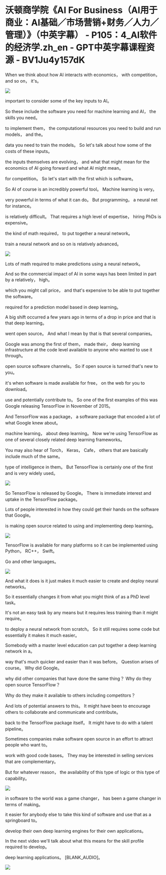 # 沃顿商学院《AI For Business（AI用于商业：AI基础／市场营销+财务／人力／管理）》（中英字幕） - P105：4_AI软件的经济学.zh_en - GPT中英字幕课程资源 - BV1Ju4y157dK

 When we think about how AI interacts with economics， with competition， and so on， it's。



![](img/8783f0b57b2b59cd90533199223fd2c6_1.png)

 important to consider some of the key inputs to AI。

 So these include the software you need for machine learning and AI， the skills you need。

 to implement them， the computational resources you need to build and run models， and the。

 data you need to train the models。 So let's talk about how some of the costs of these inputs。

 the inputs themselves are evolving， and what that might mean for the economics of AI going forward and what AI might mean。

 for competition。 So let's start with the first which is software。

 So AI of course is an incredibly powerful tool。 Machine learning is very。

 very powerful in terms of what it can do。 But programming， a neural net for instance。

 is relatively difficult。 That requires a high level of expertise， hiring PhDs is expensive。

 the kind of math required， to put together a neural network。

 train a neural network and so on is relatively advanced。



![](img/8783f0b57b2b59cd90533199223fd2c6_3.png)

 Lots of math required to make predictions using a neural network。

 And so the commercial impact of AI in some ways has been limited in part by a relatively， high。

 which you might call price， and that's expensive to be able to put together the software。

 required for a prediction model based in deep learning。

 A big shift occurred a few years ago in terms of a drop in price and that is that deep learning。

 went open source。 And what I mean by that is that several companies。

 Google was among the first of them， made their， deep learning infrastructure at the code level available to anyone who wanted to use it through。

 open source software channels。 So if open source is turned that's new to you。

 it's when software is made available for free， on the web for you to download。

 use and potentially contribute to。 So one of the first examples of this was Google releasing TensorFlow in November of 2015。

 And TensorFlow was a package， a software package that encoded a lot of what Google knew about。

 machine learning， about deep learning。 Now we're using TensorFlow as one of several closely related deep learning frameworks。

 You may also hear of Torch， Keras， Cafe， others that are basically include much of the same。

 type of intelligence in them。 But TensorFlow is certainly one of the first and is very widely used。



![](img/8783f0b57b2b59cd90533199223fd2c6_5.png)

 So TensorFlow is released by Google。 There is immediate interest and uptake in the TensorFlow package。

 Lots of people interested in how they could get their hands on the software that Google。

 is making open source related to using and implementing deep learning。



![](img/8783f0b57b2b59cd90533199223fd2c6_7.png)

 TensorFlow is available for many platforms so it can be implemented using Python， RC++， Swift。

 Go and other languages。

![](img/8783f0b57b2b59cd90533199223fd2c6_9.png)

 And what it does is it just makes it much easier to create and deploy neural networks。

 So it essentially changes it from what you might think of as a PhD level task。

 It's not an easy task by any means but it requires less training than it might require。

 to deploy a neural network from scratch。 So it still requires some code but essentially it makes it much easier。

 Somebody with a master level education can put together a deep learning network in a。

 way that's much quicker and easier than it was before。 Question arises of course。 Why did Google。

 why did other companies that have done the same thing？ Why do they open source TensorFlow？

 Why do they make it available to others including competitors？

 And lots of potential answers to this。 It might have been to encourage others to collaborate and communicate and contribute。

 back to the TensorFlow package itself。 It might have to do with a talent pipeline。

 Sometimes companies make software open source in an effort to attract people who want to。

 work with good code bases。 They may be interested in selling services that are complementary。

 But for whatever reason， the availability of this type of logic or this type of capability。



![](img/8783f0b57b2b59cd90533199223fd2c6_11.png)

 in software to the world was a game changer， has been a game changer in terms of making。

 it easier for anybody else to take this kind of software and use that as a springboard to。

 develop their own deep learning engines for their own applications。

 In the next video we'll talk about what this means for the skill profile required to develop。

 deep learning applications。 [BLANK_AUDIO]。

![](img/8783f0b57b2b59cd90533199223fd2c6_13.png)